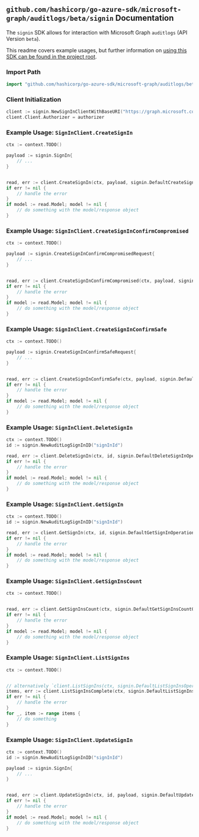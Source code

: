 
## `github.com/hashicorp/go-azure-sdk/microsoft-graph/auditlogs/beta/signin` Documentation

The `signin` SDK allows for interaction with Microsoft Graph `auditlogs` (API Version `beta`).

This readme covers example usages, but further information on [using this SDK can be found in the project root](https://github.com/hashicorp/go-azure-sdk/tree/main/docs).

### Import Path

```go
import "github.com/hashicorp/go-azure-sdk/microsoft-graph/auditlogs/beta/signin"
```


### Client Initialization

```go
client := signin.NewSignInClientWithBaseURI("https://graph.microsoft.com")
client.Client.Authorizer = authorizer
```


### Example Usage: `SignInClient.CreateSignIn`

```go
ctx := context.TODO()

payload := signin.SignIn{
	// ...
}


read, err := client.CreateSignIn(ctx, payload, signin.DefaultCreateSignInOperationOptions())
if err != nil {
	// handle the error
}
if model := read.Model; model != nil {
	// do something with the model/response object
}
```


### Example Usage: `SignInClient.CreateSignInConfirmCompromised`

```go
ctx := context.TODO()

payload := signin.CreateSignInConfirmCompromisedRequest{
	// ...
}


read, err := client.CreateSignInConfirmCompromised(ctx, payload, signin.DefaultCreateSignInConfirmCompromisedOperationOptions())
if err != nil {
	// handle the error
}
if model := read.Model; model != nil {
	// do something with the model/response object
}
```


### Example Usage: `SignInClient.CreateSignInConfirmSafe`

```go
ctx := context.TODO()

payload := signin.CreateSignInConfirmSafeRequest{
	// ...
}


read, err := client.CreateSignInConfirmSafe(ctx, payload, signin.DefaultCreateSignInConfirmSafeOperationOptions())
if err != nil {
	// handle the error
}
if model := read.Model; model != nil {
	// do something with the model/response object
}
```


### Example Usage: `SignInClient.DeleteSignIn`

```go
ctx := context.TODO()
id := signin.NewAuditLogSignInID("signInId")

read, err := client.DeleteSignIn(ctx, id, signin.DefaultDeleteSignInOperationOptions())
if err != nil {
	// handle the error
}
if model := read.Model; model != nil {
	// do something with the model/response object
}
```


### Example Usage: `SignInClient.GetSignIn`

```go
ctx := context.TODO()
id := signin.NewAuditLogSignInID("signInId")

read, err := client.GetSignIn(ctx, id, signin.DefaultGetSignInOperationOptions())
if err != nil {
	// handle the error
}
if model := read.Model; model != nil {
	// do something with the model/response object
}
```


### Example Usage: `SignInClient.GetSignInsCount`

```go
ctx := context.TODO()


read, err := client.GetSignInsCount(ctx, signin.DefaultGetSignInsCountOperationOptions())
if err != nil {
	// handle the error
}
if model := read.Model; model != nil {
	// do something with the model/response object
}
```


### Example Usage: `SignInClient.ListSignIns`

```go
ctx := context.TODO()


// alternatively `client.ListSignIns(ctx, signin.DefaultListSignInsOperationOptions())` can be used to do batched pagination
items, err := client.ListSignInsComplete(ctx, signin.DefaultListSignInsOperationOptions())
if err != nil {
	// handle the error
}
for _, item := range items {
	// do something
}
```


### Example Usage: `SignInClient.UpdateSignIn`

```go
ctx := context.TODO()
id := signin.NewAuditLogSignInID("signInId")

payload := signin.SignIn{
	// ...
}


read, err := client.UpdateSignIn(ctx, id, payload, signin.DefaultUpdateSignInOperationOptions())
if err != nil {
	// handle the error
}
if model := read.Model; model != nil {
	// do something with the model/response object
}
```
